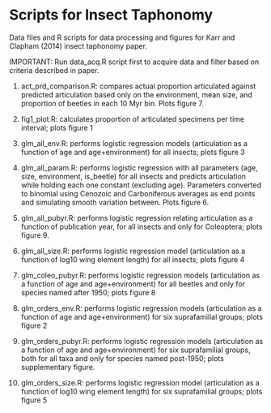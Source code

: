 Scripts for Insect Taphonomy
===========

Data files and R scripts for data processing and figures for Karr and Clapham (2014) insect taphonomy paper.

IMPORTANT: Run data_acq.R script first to acquire data and filter based on criteria described in paper.

1) act_prd_comparison.R: compares actual proportion articulated against predicted articulation based only on the environment, mean size, and proportion of beetles in each 10 Myr bin. Plots figure 7.

2) fig1_plot.R: calculates proportion of articulated specimens per time interval; plots figure 1
 
3) glm_all_env.R: performs logistic regression models (articulation as a function of age and age+environment) for all insects; plots figure 3

4) glm_all_param.R: performs logistic regression with all parameters (age, size, environment, is_beetle) for all insects and predicts articulation while holding each one constant (excluding age). Parameters converted to binomial using Cenozoic and Carboniferous averages as end points and simulating smooth variation between. Plots figure 6.

5) glm_all_pubyr.R: performs logistic regression relating articulation as a function of publication year, for all insects and only for Coleoptera; plots figure 9.

6) glm_all_size.R: performs logistic regression model (articulation as a function of log10 wing element length) for all insects; plots figure 4

7) glm_coleo_pubyr.R: performs logistic regression models (articulation as a function of age and age+environment) for all beetles and only for species named after 1950; plots figure 8

8) glm_orders_env.R: performs logistic regression models (articulation as a function of age and age+environment) for six suprafamilial groups; plots figure 2

9) glm_orders_pubyr.R: performs logistic regression models (articulation as a function of age and age+environment) for six suprafamilial groups, both for all taxa and only for species named post-1950; plots supplementary figure.

10) glm_orders_size.R: performs logistic regression model (articulation as a function of log10 wing element length) for six suprafamilial groups; plots figure 5
